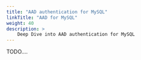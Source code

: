 ```yaml
---
title: "AAD authentication for MySQL"
linkTitle: "AAD for MySQL"
weight: 40
description: >
    Deep Dive into AAD authentication for MySQL
---
```


TODO....
